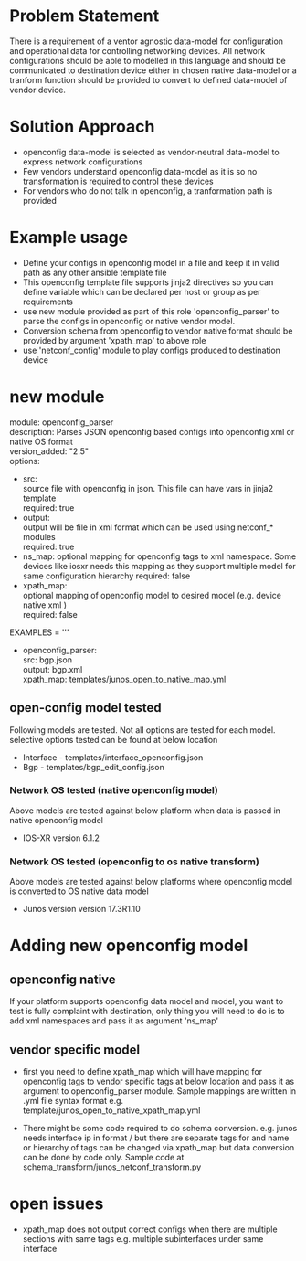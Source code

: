 # Problem Statement

There is a requirement of a ventor agnostic data-model for configuration and operational data for controlling networking devices. All network configurations should be able to modelled in this language and should be communicated to destination device either in chosen native data-model or a tranform function should be provided to convert to defined data-model of vendor device.

# Solution Approach
- openconfig data-model is selected as vendor-neutral data-model to express network configurations
- Few vendors understand openconfig data-model as it is so no transformation is required to control these devices
- For vendors who do not talk in openconfig, a tranformation path is provided

# Example usage
- Define your configs in openconfig model in a file and keep it in valid path as any other ansible template file
- This openconfig template file supports jinja2 directives so you can define variable which can be declared per
  host or group as per requirements
- use new module provided as part of this role 'openconfig_parser' to parse the configs in openconfig or native
  vendor model. 
- Conversion schema from openconfig to vendor native format should be provided by argument 'xpath_map' to above role
- use 'netconf_config' module to play configs produced to destination device

# new module

module: openconfig_parser                                                                                                                  
description: Parses JSON openconfig based configs into openconfig xml or native OS format                                                                                                                                    
version_added: "2.5"                                                                                                                        
options:                                                                                                                                    
   - src:                                                                                                                                      
       source file with openconfig in json. This file can have vars in jinja2 template                                                         
       required: true                                                                                                                          
   - output:                                                                                                                                   
       output will be file in xml format which can be used using netconf_* modules                                                                                                                                 
       required: true
   - ns_map:
       optional mapping for openconfig tags to xml namespace. Some devices like iosxr
       needs this mapping as they support multiple model for same configuration hierarchy
       required: false
   - xpath_map:                                                                                                                                
       optional mapping of openconfig model to desired model (e.g. device native xml )                                                                                                                           
       required: false                                                                                                                         
                                                                                                                                     
EXAMPLES = '''                                                                                                                              
- openconfig_parser:                                                                                                                       
    src: bgp.json                                                                                                                           
    output: bgp.xml                                                                                                                         
    xpath_map: templates/junos_open_to_native_map.yml  
    
 ## open-config model tested
 
 Following models are tested. Not all options are tested for each model. selective options tested can be found at below location
  - Interface - templates/interface_openconfig.json
  - Bgp - templates/bgp_edit_config.json 
 
 ### Network OS tested (native openconfig model)
 Above models are tested against below platform when data is passed in native openconfig model
 
 - IOS-XR version 6.1.2
 
 ### Network OS tested (openconfig to os native transform)
 
 Above models are tested against below platforms where openconfig model is converted to OS native data model
 - Junos version version 17.3R1.10
 
 # Adding new openconfig model
 
 ## openconfig native
 
 If your platform supports openconfig data model and model, you want to test is fully complaint with destination, only thing you will need to do is to add xml namespaces and pass it as argument 'ns_map'
 

## vendor specific model
 - first you need to define xpath_map which will have mapping for openconfig tags to vendor specific tags at below location
   and pass it as argument to openconfig_parser module.
   Sample mappings are written in .yml file syntax format e.g. template/junos_open_to_native_xpath_map.yml
   
 - There might be some code required to do schema conversion. e.g. junos needs interface ip in format <ip-address>/<mask>
   but there are separate tags for <ip-address> and <mask> name or hierarchy of tags can be changed via xpath_map but data
  conversion can be done by code only.
   Sample code at schema_transform/junos_netconf_transform.py
  
  
  # open issues
  - xpath_map does not output correct configs when there are multiple sections with same tags e.g. multiple subinterfaces under same interface
 
